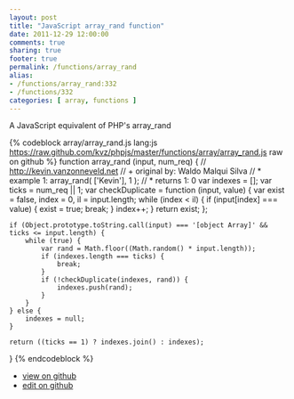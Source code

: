 ```yaml
---
layout: post
title: "JavaScript array_rand function"
date: 2011-12-29 12:00:00
comments: true
sharing: true
footer: true
permalink: /functions/array_rand
alias:
- /functions/array_rand:332
- /functions/332
categories: [ array, functions ]
---
```

A JavaScript equivalent of PHP's array_rand
<!-- more -->
{% codeblock array/array_rand.js lang:js https://raw.github.com/kvz/phpjs/master/functions/array/array_rand.js raw on github %}
function array_rand (input, num_req) {
    // http://kevin.vanzonneveld.net
    // +   original by: Waldo Malqui Silva
    // *     example 1: array_rand( ['Kevin'], 1 );
    // *     returns 1: 0
    var indexes = [];
    var ticks = num_req || 1;
    var checkDuplicate = function (input, value) {
        var exist = false,
            index = 0,
            il = input.length;
        while (index < il) {
            if (input[index] === value) {
                exist = true;
                break;
            }
            index++;
        }
        return exist;
    };

    if (Object.prototype.toString.call(input) === '[object Array]' && ticks <= input.length) {
        while (true) {
            var rand = Math.floor((Math.random() * input.length));
            if (indexes.length === ticks) {
                break;
            }
            if (!checkDuplicate(indexes, rand)) {
                indexes.push(rand);
            }
        }
    } else {
        indexes = null;
    }

    return ((ticks == 1) ? indexes.join() : indexes);
}
{% endcodeblock %}
<ul>
 <li><a href="https://github.com/kvz/phpjs/blob/master/functions/array/array_rand.js">view on github</a></li>
 <li><a href="https://github.com/kvz/phpjs/edit/master/functions/array/array_rand.js">edit on github</a></li>
</ul>
